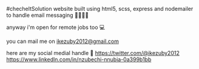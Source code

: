 #checheItSolution website
built using html5, scss, express and nodemailer to handle email messaging 🙂🙂🙂🎇

anyway i'm open for remote jobs too 💻

you can mail me on
ikezuby2012@gmail.com

here are my social medial handle 📲
https://twitter.com/@ikezuby2012
https://www.linkedln.com/in/nzubechi-nnubia-0a399b1bb